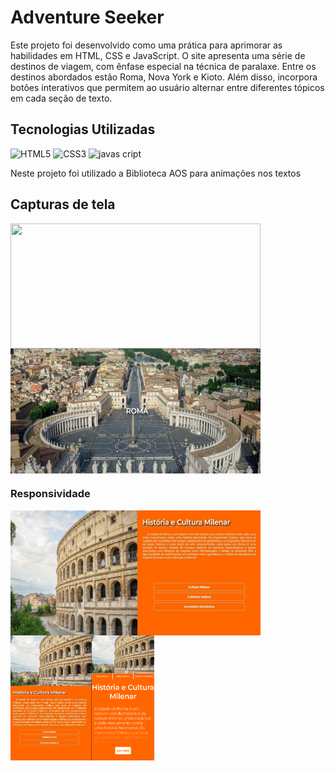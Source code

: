 # Adventure Seeker

<p>Este projeto foi desenvolvido como uma prática para aprimorar as habilidades em HTML, CSS e JavaScript. O site apresenta uma série de destinos de viagem, com ênfase especial na técnica de paralaxe. Entre os destinos abordados estão Roma, Nova York e Kioto. Além disso, incorpora botões interativos que permitem ao usuário alternar entre diferentes tópicos em cada seção de texto.</p>

## Tecnologias Utilizadas

![HTML5](https://img.shields.io/badge/html5-%23E34F26.svg?style=for-the-badge&logo=html5&logoColor=white)
![CSS3](https://img.shields.io/badge/css3-%231572B6.svg?style=for-the-badge&logo=css3&logoColor=white)
![javas cript](https://img.shields.io/badge/JavaScript-323330?style=for-the-badge&logo=javascript&logoColor=F7DF1E) 
<p>Neste projeto foi utilizado a Biblioteca AOS para animações nos textos</p>

## Capturas de tela

<img src="imgReadMe/página-inicial.JPG" width="400px" height="200px" align="left">
<img src="imgReadMe/paralax-1.JPG" width="400px" height="200px" align="center">

### Responsividade

<img src="imgReadMe/textos.JPG" width="400px" height="200px" align="left">
<img src="imgReadMe/tablet.JPG" width="130px" height="200px" align="left">
<img src="imgReadMe/cell.png" width="100px" height="200px" align="left">

